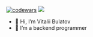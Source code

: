 [![codewars](https://www.codewars.com/users/getout77/badges/small)](https://www.codewars.com/users/getout77)
![](https://komarev.com/ghpvc/?username=bulat0v)
- 👋 Hi, I’m Vitalii Bulatov
- 👀 I’m a backend programmer





<!---
bulat0v/bulat0v is a ✨ special ✨ repository because its `README.md` (this file) appears on your GitHub profile.
You can click the Preview link to take a look at your changes.
--->
